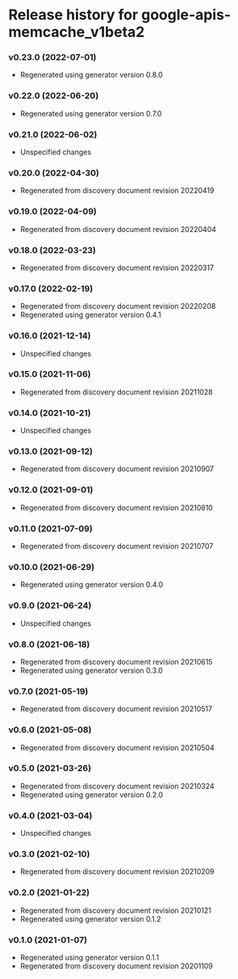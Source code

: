 # Release history for google-apis-memcache_v1beta2

### v0.23.0 (2022-07-01)

* Regenerated using generator version 0.8.0

### v0.22.0 (2022-06-20)

* Regenerated using generator version 0.7.0

### v0.21.0 (2022-06-02)

* Unspecified changes

### v0.20.0 (2022-04-30)

* Regenerated from discovery document revision 20220419

### v0.19.0 (2022-04-09)

* Regenerated from discovery document revision 20220404

### v0.18.0 (2022-03-23)

* Regenerated from discovery document revision 20220317

### v0.17.0 (2022-02-19)

* Regenerated from discovery document revision 20220208
* Regenerated using generator version 0.4.1

### v0.16.0 (2021-12-14)

* Unspecified changes

### v0.15.0 (2021-11-06)

* Regenerated from discovery document revision 20211028

### v0.14.0 (2021-10-21)

* Unspecified changes

### v0.13.0 (2021-09-12)

* Regenerated from discovery document revision 20210907

### v0.12.0 (2021-09-01)

* Regenerated from discovery document revision 20210810

### v0.11.0 (2021-07-09)

* Regenerated from discovery document revision 20210707

### v0.10.0 (2021-06-29)

* Regenerated using generator version 0.4.0

### v0.9.0 (2021-06-24)

* Unspecified changes

### v0.8.0 (2021-06-18)

* Regenerated from discovery document revision 20210615
* Regenerated using generator version 0.3.0

### v0.7.0 (2021-05-19)

* Regenerated from discovery document revision 20210517

### v0.6.0 (2021-05-08)

* Regenerated from discovery document revision 20210504

### v0.5.0 (2021-03-26)

* Regenerated from discovery document revision 20210324
* Regenerated using generator version 0.2.0

### v0.4.0 (2021-03-04)

* Unspecified changes

### v0.3.0 (2021-02-10)

* Regenerated from discovery document revision 20210209

### v0.2.0 (2021-01-22)

* Regenerated from discovery document revision 20210121
* Regenerated using generator version 0.1.2

### v0.1.0 (2021-01-07)

* Regenerated using generator version 0.1.1
* Regenerated from discovery document revision 20201109


